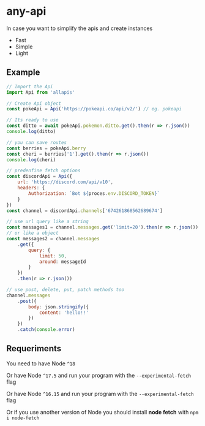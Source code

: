 # any-api

In case you want to simplify the apis and create instances

-   Fast
-   Simple
-   Light

## Example

```js
// Import the Api
import Api from 'allapis'

// Create Api object
const pokeApi = Api('https://pokeapi.co/api/v2/') // eg. pokeapi

// Its ready to use
const ditto = await pokeApi.pokemon.ditto.get().then(r => r.json())
console.log(ditto)

// you can save routes
const berries = pokeApi.berry
const cheri = berries['1'].get().then(r => r.json())
console.log(cheri)

// predenfine fetch options
const discordApi = Api({
    url: 'https://discord.com/api/v10',
    headers: {
        Authorization: `Bot ${proces.env.DISCORD_TOKEN}`
    }
})
const channel = discordApi.channels['674261868562689674']

// use url query like a string
const messages1 = channel.messages.get('limit=20').then(r => r.json())
// or like a object
const messages2 = channel.messages
    .get({
        query: {
            limit: 50,
            around: messageId
        }
    })
    .then(r => r.json())

// use post, delete, put, patch methods too
channel.messages
    .post({
        body: json.stringify({
            content: 'hello!!'
        })
    })
    .catch(console.error)
```

## Requeriments

You need to have Node `^18`

Or have Node `^17.5` and run your program with the `--experimental-fetch` flag

Or have Node `^16.15` and run your program with the `--experimental-fetch` flag

Or if you use another version of Node you should install **node fetch** with `npm i node-fetch`
